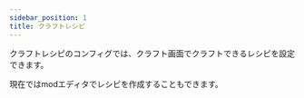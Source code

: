 ```yaml
---
sidebar_position: 1
title: クラフトレシピ
---
```


クラフトレシピのコンフィグでは、クラフト画面でクラフトできるレシピを設定できます。

現在ではmodエディタでレシピを作成することもできます。